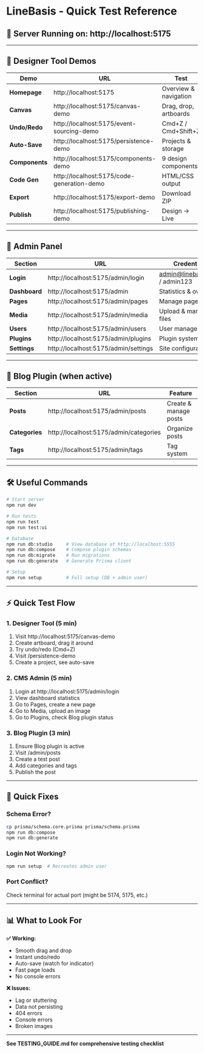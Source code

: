 # LineBasis - Quick Test Reference

## 🚀 Server Running on: http://localhost:5175

---

## 🎨 Designer Tool Demos

| Demo | URL | Test |
|------|-----|------|
| **Homepage** | http://localhost:5175 | Overview & navigation |
| **Canvas** | http://localhost:5175/canvas-demo | Drag, drop, artboards |
| **Undo/Redo** | http://localhost:5175/event-sourcing-demo | Cmd+Z / Cmd+Shift+Z |
| **Auto-Save** | http://localhost:5175/persistence-demo | Projects & storage |
| **Components** | http://localhost:5175/components-demo | 9 design components |
| **Code Gen** | http://localhost:5175/code-generation-demo | HTML/CSS output |
| **Export** | http://localhost:5175/export-demo | Download ZIP |
| **Publish** | http://localhost:5175/publishing-demo | Design → Live |

---

## 🔐 Admin Panel

| Section | URL | Credentials |
|---------|-----|-------------|
| **Login** | http://localhost:5175/admin/login | admin@linebasis.com / admin123 |
| **Dashboard** | http://localhost:5175/admin | Statistics & overview |
| **Pages** | http://localhost:5175/admin/pages | Manage pages |
| **Media** | http://localhost:5175/admin/media | Upload & manage files |
| **Users** | http://localhost:5175/admin/users | User management |
| **Plugins** | http://localhost:5175/admin/plugins | Plugin system |
| **Settings** | http://localhost:5175/admin/settings | Site configuration |

---

## 📝 Blog Plugin (when active)

| Section | URL | Feature |
|---------|-----|---------|
| **Posts** | http://localhost:5175/admin/posts | Create & manage posts |
| **Categories** | http://localhost:5175/admin/categories | Organize posts |
| **Tags** | http://localhost:5175/admin/tags | Tag system |

---

## 🛠️ Useful Commands

```bash
# Start server
npm run dev

# Run tests
npm run test
npm run test:ui

# Database
npm run db:studio     # View database at http://localhost:5555
npm run db:compose    # Compose plugin schemas
npm run db:migrate    # Run migrations
npm run db:generate   # Generate Prisma client

# Setup
npm run setup         # Full setup (DB + admin user)
```

---

## ⚡ Quick Test Flow

### 1. Designer Tool (5 min)
1. Visit http://localhost:5175/canvas-demo
2. Create artboard, drag it around
3. Try undo/redo (Cmd+Z)
4. Visit /persistence-demo
5. Create a project, see auto-save

### 2. CMS Admin (5 min)
1. Login at http://localhost:5175/admin/login
2. View dashboard statistics
3. Go to Pages, create a new page
4. Go to Media, upload an image
5. Go to Plugins, check Blog plugin status

### 3. Blog Plugin (3 min)
1. Ensure Blog plugin is active
2. Visit /admin/posts
3. Create a test post
4. Add categories and tags
5. Publish the post

---

## 🐛 Quick Fixes

### Schema Error?
```bash
cp prisma/schema.core.prisma prisma/schema.prisma
npm run db:compose
npm run db:generate
```

### Login Not Working?
```bash
npm run setup  # Recreates admin user
```

### Port Conflict?
Check terminal for actual port (might be 5174, 5175, etc.)

---

## 📊 What to Look For

**✅ Working:**
- Smooth drag and drop
- Instant undo/redo
- Auto-save (watch for indicator)
- Fast page loads
- No console errors

**❌ Issues:**
- Lag or stuttering
- Data not persisting
- 404 errors
- Console errors
- Broken images

---

**See TESTING_GUIDE.md for comprehensive testing checklist**


